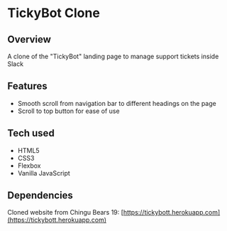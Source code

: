 # TickyBot Clone
## Overview
A clone of the "TickyBot" landing page to manage support tickets inside Slack
## Features
* Smooth scroll from navigation bar to different headings on the page
* Scroll to top button for ease of use
## Tech used
* HTML5 
* CSS3 
* Flexbox 
* Vanilla JavaScript
## Dependencies
Cloned website from Chingu Bears 19: [https://tickybott.herokuapp.com](https://tickybott.herokuapp.com)
